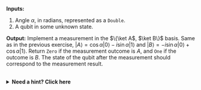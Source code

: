 **Inputs:** 
1. Angle $\alpha$, in radians, represented as a `Double`.
1. A qubit in some unknown state.


**Output:** Implement a measurement in the $\{\ket A$, $\ket B\}$ basis. Same as in the previous exercise, $|A\rangle = \cos \alpha |0\rangle - i \sin \alpha |1\rangle$ and $|B\rangle = - i \sin \alpha |0\rangle + \cos \alpha |1\rangle$. Return `Zero` if the measurement outcome is $A$, and `One` if the outcome is $B$. 
The state of the qubit after the measurement should correspond to the measurement result.

<br/>
<details>
    <summary><strong>Need a hint? Click here</strong></summary>
    An <a href="../SingleQubitGates/SingleQubitGates.ipynb#Rotation-Gates">$R_x$ rotation</a> can be used to go from the computational basis $\{ \ket 0, \ket 1 \}$ to the $\{ \ket{A}, \ket{B} \}$ basis and vice versa. 
</details>
